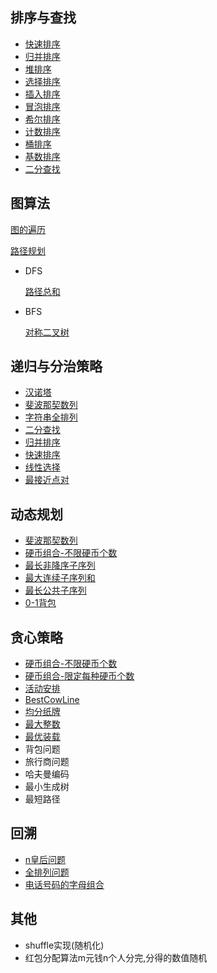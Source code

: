 
##   排序与查找
+   [快速排序](https://github.com/96189/xteam/blob/master/%E7%AE%97%E6%B3%95/go/sort.go)
+   [归并排序](https://github.com/96189/xteam/blob/master/%E7%AE%97%E6%B3%95/go/sort.go)
+   [堆排序](https://github.com/96189/xteam/blob/master/%E7%AE%97%E6%B3%95/go/sort.go)
+   [选择排序](https://github.com/96189/xteam/tree/master/%E7%AE%97%E6%B3%95/go/sort.go)
+   [插入排序](https://github.com/96189/xteam/tree/master/%E7%AE%97%E6%B3%95/go/sort.go)
+   [冒泡排序](https://github.com/96189/xteam/tree/master/%E7%AE%97%E6%B3%95/go/sort.go)
+   [希尔排序](https://github.com/96189/xteam/blob/master/%E7%AE%97%E6%B3%95/cpp/sort/sort.h)
+   [计数排序](https://github.com/96189/xteam/blob/master/%E7%AE%97%E6%B3%95/cpp/sort/sort.h)
+   [桶排序](https://github.com/96189/xteam/blob/master/%E7%AE%97%E6%B3%95/cpp/sort/sort.h)
+   [基数排序](https://github.com/96189/xteam/blob/master/%E7%AE%97%E6%B3%95/cpp/sort/sort.h)
+   [二分查找](https://github.com/96189/xteam/tree/master/%E7%AE%97%E6%B3%95/go/search.go)

## 图算法

[图的遍历](https://courses.edx.org/assets/courseware/v1/b68421ea372cc549ba276471d4d5726a/c4x/PekingX/04830050x/asset/7-3.pdf)

[路径规划](https://bbs.huaweicloud.com/blogs/246828)

+   DFS

    [路径总和](https://github.com/96189/xteam/blob/master/%E7%AE%97%E6%B3%95/leetcode/112.路径总和.cpp)
+   BFS

    [对称二叉树](https://github.com/96189/xteam/blob/master/%E7%AE%97%E6%B3%95/leetcode/101.对称二叉树.cpp)

## 递归与分治策略
+   [汉诺塔](https://github.com/96189/xteam/blob/master/%E7%AE%97%E6%B3%95/go/recursive.go)
+   [斐波那契数列](https://github.com/96189/xteam/blob/master/%E7%AE%97%E6%B3%95/go/recursive.go)
+   [字符串全排列](https://github.com/96189/xteam/blob/master/%E7%AE%97%E6%B3%95/go/recursive.go)
+   [二分查找](https://github.com/96189/xteam/blob/master/%E7%AE%97%E6%B3%95/go/recursive.go)
+   [归并排序](https://github.com/96189/xteam/blob/master/%E7%AE%97%E6%B3%95/go/recursive.go)
+   [快速排序](https://github.com/96189/xteam/blob/master/%E7%AE%97%E6%B3%95/go/recursive.go)
+   [线性选择](https://github.com/96189/xteam/blob/master/%E7%AE%97%E6%B3%95/go/recursive.go)
+   [最接近点对](https://github.com/96189/xteam/blob/master/%E7%AE%97%E6%B3%95/go/recursive.go)

## 动态规划
+   [斐波那契数列](https://github.com/96189/xteam/blob/master/%E7%AE%97%E6%B3%95/go/dp.go)
+   [硬币组合-不限硬币个数](https://github.com/96189/xteam/blob/master/%E7%AE%97%E6%B3%95/go/dp.go)
+   [最长非降序子序列](https://github.com/96189/xteam/blob/master/%E7%AE%97%E6%B3%95/go/dp.go)
+   [最大连续子序列和](https://github.com/96189/xteam/blob/master/%E7%AE%97%E6%B3%95/go/dp.go)
+   [最长公共子序列](https://github.com/96189/xteam/blob/master/%E7%AE%97%E6%B3%95/go/dp.go)
+   [0-1背包](https://github.com/96189/xteam/blob/master/%E7%AE%97%E6%B3%95/go/dp.go)


##   贪心策略
+   [硬币组合-不限硬币个数](https://github.com/96189/xteam/blob/master/%E7%AE%97%E6%B3%95/go/greedy.go)
+   [硬币组合-限定每种硬币个数](https://github.com/96189/xteam/blob/master/%E7%AE%97%E6%B3%95/go/greedy.go)
+   [活动安排](https://github.com/96189/xteam/blob/master/%E7%AE%97%E6%B3%95/go/greedy.go)
+   [BestCowLine](https://github.com/96189/xteam/blob/master/%E7%AE%97%E6%B3%95/go/greedy.go)
+   [均分纸牌](https://github.com/96189/xteam/blob/master/%E7%AE%97%E6%B3%95/go/greedy.go)
+   [最大整数](https://github.com/96189/xteam/blob/master/%E7%AE%97%E6%B3%95/go/greedy.go)
+   [最优装载](https://github.com/96189/xteam/blob/master/%E7%AE%97%E6%B3%95/go/greedy.go)
+   背包问题
+   旅行商问题
+   哈夫曼编码
+   最小生成树
+   最短路径

##   回溯
+   [n皇后问题](https://github.com/96189/xteam/blob/master/%E7%AE%97%E6%B3%95/go/backtracking.go)
+   [全排列问题](https://github.com/96189/xteam/blob/master/%E7%AE%97%E6%B3%95/go/backtracking.go)
+   [电话号码的字母组合](https://github.com/96189/xteam/blob/master/%E7%AE%97%E6%B3%95/go/backtracking.go)

##   其他
+   shuffle实现(随机化)
+   红包分配算法m元钱n个人分完,分得的数值随机
